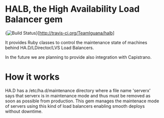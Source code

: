 HALB, the High Availability Load Balancer gem
====================
{<img src="https://secure.travis-ci.org/TeamIguana/halb.png" alt="Build Status" />}[http://travis-ci.org/TeamIguana/halb]

It provides Ruby classes to control the maintenance state of machines behind HA.D/LDirector/LVS Load Balancers.

In the future we are planning to provide also integration with Capistrano.

How it works
============
HA.D has a /etc/ha.d/maintenance directory where a file name 'serverx' says that serverx is in maintenance mode and thus must be removed as soon as possible from production.
This gem manages the maintenace mode of servers using this kind of load balancers enabling smooth deploys without downtime.
